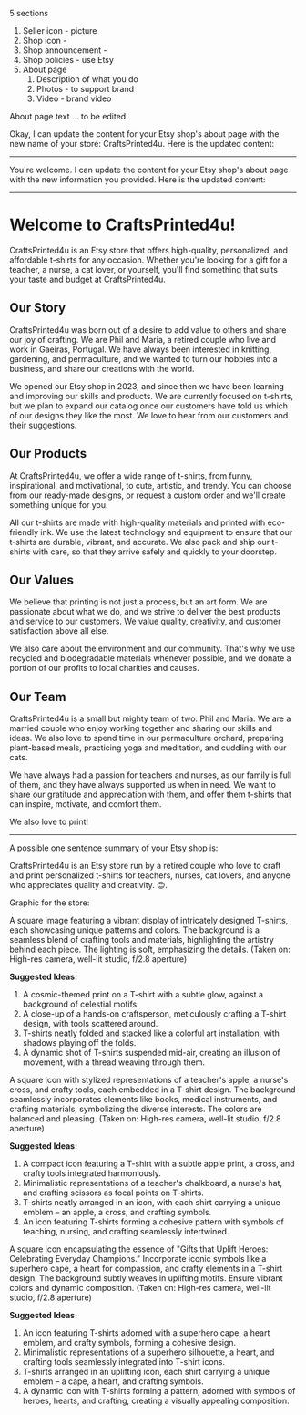 5 sections
1. Seller icon - picture
2. Shop icon - 
3. Shop announcement - 
4.  Shop policies - use Etsy 
5. About page
	1. Description of what you do
	2. Photos - to support brand
	3. Video - brand video

About page text … to be edited:

Okay, I can update the content for your Etsy shop's about page with the new name of your store: CraftsPrinted4u. Here is the updated content:

---
You're welcome. I can update the content for your Etsy shop's about page with the new information you provided. Here is the updated content:

---

# Welcome to CraftsPrinted4u!

CraftsPrinted4u is an Etsy store that offers high-quality, personalized, and affordable t-shirts for any occasion. Whether you're looking for a gift for a teacher, a nurse, a cat lover, or yourself, you'll find something that suits your taste and budget at CraftsPrinted4u.

## Our Story

CraftsPrinted4u was born out of a desire to add value to others and share our joy of crafting. We are Phil and Maria, a retired couple who live and work in Gaeiras, Portugal. We have always been interested in knitting, gardening, and permaculture, and we wanted to turn our hobbies into a business, and share our creations with the world.

We opened our Etsy shop in 2023, and since then we have been learning and improving our skills and products. We are currently focused on t-shirts, but we plan to expand our catalog once our customers have told us which of our designs they like the most. We love to hear from our customers and their suggestions.

## Our Products

At CraftsPrinted4u, we offer a wide range of t-shirts, from funny, inspirational, and motivational, to cute, artistic, and trendy. You can choose from our ready-made designs, or request a custom order and we'll create something unique for you.

All our t-shirts are made with high-quality materials and printed with eco-friendly ink. We use the latest technology and equipment to ensure that our t-shirts are durable, vibrant, and accurate. We also pack and ship our t-shirts with care, so that they arrive safely and quickly to your doorstep.

## Our Values

We believe that printing is not just a process, but an art form. We are passionate about what we do, and we strive to deliver the best products and service to our customers. We value quality, creativity, and customer satisfaction above all else.

We also care about the environment and our community. That's why we use recycled and biodegradable materials whenever possible, and we donate a portion of our profits to local charities and causes.

## Our Team

CraftsPrinted4u is a small but mighty team of two: Phil and Maria. We are a married couple who enjoy working together and sharing our skills and ideas. We also love to spend time in our permaculture orchard, preparing plant-based meals, practicing yoga and meditation, and cuddling with our cats.

We have always had a passion for teachers and nurses, as our family is full of them, and they have always supported us when in need. We want to share our gratitude and appreciation with them, and offer them t-shirts that can inspire, motivate, and comfort them.

We also love to print!

---

A possible one sentence summary of your Etsy shop is:

CraftsPrinted4u is an Etsy store run by a retired couple who love to craft and print personalized t-shirts for teachers, nurses, cat lovers, and anyone who appreciates quality and creativity. 😊.


Graphic for the store:

A square image featuring a vibrant display of intricately designed T-shirts, each showcasing unique patterns and colors. The background is a seamless blend of crafting tools and materials, highlighting the artistry behind each piece. The lighting is soft, emphasizing the details. (Taken on: High-res camera, well-lit studio, f/2.8 aperture)

**Suggested Ideas:**
1. A cosmic-themed print on a T-shirt with a subtle glow, against a background of celestial motifs.
2. A close-up of a hands-on craftsperson, meticulously crafting a T-shirt design, with tools scattered around.
3. T-shirts neatly folded and stacked like a colorful art installation, with shadows playing off the folds.
4. A dynamic shot of T-shirts suspended mid-air, creating an illusion of movement, with a thread weaving through them.

A square icon with stylized representations of a teacher's apple, a nurse's cross, and crafty tools, each embedded in a T-shirt design. The background seamlessly incorporates elements like books, medical instruments, and crafting materials, symbolizing the diverse interests. The colors are balanced and pleasing. (Taken on: High-res camera, well-lit studio, f/2.8 aperture)

**Suggested Ideas:**
1. A compact icon featuring a T-shirt with a subtle apple print, a cross, and crafty tools integrated harmoniously.
2. Minimalistic representations of a teacher's chalkboard, a nurse's hat, and crafting scissors as focal points on T-shirts.
3. T-shirts neatly arranged in an icon, with each shirt carrying a unique emblem – an apple, a cross, and crafting symbols.
4. An icon featuring T-shirts forming a cohesive pattern with symbols of teaching, nursing, and crafting seamlessly intertwined.

A square icon encapsulating the essence of "Gifts that Uplift Heroes: Celebrating Everyday Champions." Incorporate iconic symbols like a superhero cape, a heart for compassion, and crafty elements in a T-shirt design. The background subtly weaves in uplifting motifs. Ensure vibrant colors and dynamic composition. (Taken on: High-res camera, well-lit studio, f/2.8 aperture)

**Suggested Ideas:**
1. An icon featuring T-shirts adorned with a superhero cape, a heart emblem, and crafty symbols, forming a cohesive design.
2. Minimalistic representations of a superhero silhouette, a heart, and crafting tools seamlessly integrated into T-shirt icons.
3. T-shirts arranged in an uplifting icon, each shirt carrying a unique emblem – a cape, a heart, and crafting symbols.
4. A dynamic icon with T-shirts forming a pattern, adorned with symbols of heroes, hearts, and crafting, creating a visually appealing composition.